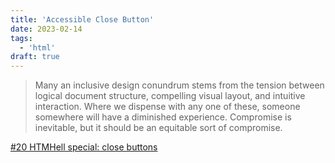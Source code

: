```yaml
---
title: 'Accessible Close Button'
date: 2023-02-14
tags:
  - 'html'
draft: true
---
```


> Many an inclusive design conundrum stems from the tension between logical document structure, compelling visual layout, and intuitive interaction. Where we dispense with any one of these, someone somewhere will have a diminished experience. Compromise is inevitable, but it should be an equitable sort of compromise.

[#20 HTMHell special: close buttons](https://www.htmhell.dev/20-close-buttons/)
